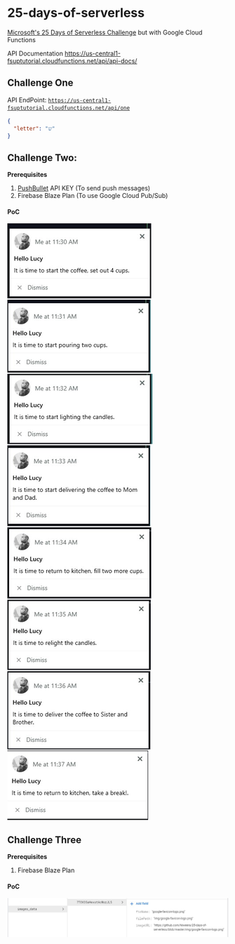 # 25-days-of-serverless

[Microsoft's 25 Days of Serverless Challenge](https://github.com/microsoft/25-days-of-serverless) but with Google Cloud Functions

API Documentation https://us-central1-fsuptutorial.cloudfunctions.net/api/api-docs/

## Challenge One

API EndPoint: [`https://us-central1-fsuptutorial.cloudfunctions.net/api/one`](https://us-central1-fsuptutorial.cloudfunctions.net/api/one)

```json
{
  "letter": "ש"
}
```

## Challenge Two:

**Prerequisites**

1. [PushBullet](https://www.pushbullet.com) API KEY (To send push messages)
2. Firebase Blaze Plan (To use Google Cloud Pub/Sub)

#### PoC

![image](/img/1.jpg)
![image](/img/2.jpg)
![image](/img/3.jpg)
![image](/img/4.jpg)
![image](/img/5.jpg)
![image](/img/6.jpg)
![image](/img/7.jpg)
![image](/img/8.jpg)

## Challenge Three

**Prerequisites**

1. Firebase Blaze Plan

#### PoC

![image](/img/challenge_3.jpg)
